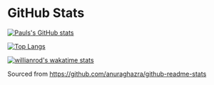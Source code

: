 # GitHub Stats
[![Pauls's GitHub stats](https://github-readme-stats.vercel.app/api?username=pAulseperformance&count_private=true&show_icons=true)](https://github.com/anuraghazra/github-readme-stats)

[![Top Langs](https://github-readme-stats.vercel.app/api/top-langs/?username=pAulseperformance&layout=compact)](https://github.com/anuraghazra/github-readme-stats)

[![willianrod's wakatime stats](https://github-readme-stats.vercel.app/api/wakatime?username=paulse&layout=compact)](https://github.com/anuraghazra/github-readme-stats)

Sourced from https://github.com/anuraghazra/github-readme-stats
